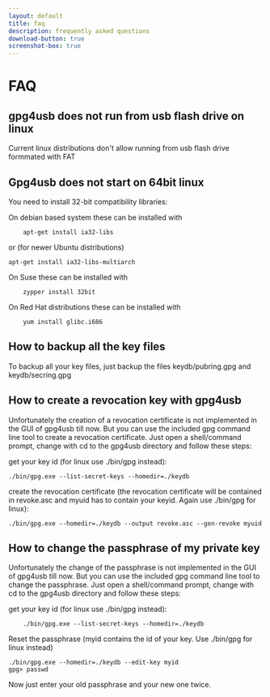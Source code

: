 ```yaml
---
layout: default
title: faq
description: frequently asked questions
download-button: true
screenshot-box: true
---
```


# FAQ

## gpg4usb does not run from usb flash drive on linux

Current linux distributions don't allow running from usb flash drive formmated with FAT

## Gpg4usb does not start on 64bit linux

You need to install 32-bit compatibility libraries: 

On debian based system these can be installed with

        apt-get install ia32-libs 

or (for newer Ubuntu distributions)

	apt-get install ia32-libs-multiarch

On Suse these can be installed with

        zypper install 32bit

On Red Hat distributions these can be installed with

        yum install glibc.i686

## How to backup all the key files

To backup all your key files, just backup the files keydb/pubring.gpg and keydb/secring.gpg

## How to create a revocation key with gpg4usb

Unfortunately the creation of a revocation certificate is not implemented in the GUI of gpg4usb till now. But you can use the included gpg command line tool to create a revocation certificate. Just open a shell/command prompt, change with cd to the gpg4usb directory and follow these steps:

get your key id (for linux use ./bin/gpg instead):

	./bin/gpg.exe --list-secret-keys --homedir=./keydb

create the revocation certificate (the revocation certificate will be contained in revoke.asc and myuid has to contain your keyid. Again use ./bin/gpg for linux):

	./bin/gpg.exe --homedir=./keydb --output revoke.asc --gen-revoke myuid

## How to change the passphrase of my private key

Unfortunately the change of the passphrase is not implemented in the GUI of gpg4usb till now. But you can use the included gpg command line tool to change the passphrase. Just open a shell/command prompt, change with cd to the gpg4usb directory and follow these steps:

get your key id (for linux use ./bin/gpg instead):

        ./bin/gpg.exe --list-secret-keys --homedir=./keydb

Reset the passphrase (myid contains the id of your key. Use ./bin/gpg for linux instead)

	./bin/gpg.exe --homedir=./keydb --edit-key myid
	gpg> passwd

Now just enter your old passphrase and your new one twice.

